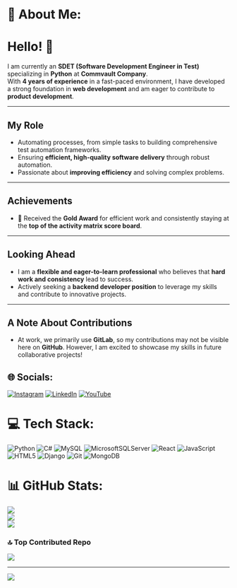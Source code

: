# 💫 About Me:
# Hello! 👋  

I am currently an **SDET (Software Development Engineer in Test)** specializing in **Python** at **Commvault Company**.  
With **4 years of experience** in a fast-paced environment, I have developed a strong foundation in **web development** and am eager to contribute to **product development**.  

---

## My Role  
- Automating processes, from simple tasks to building comprehensive test automation frameworks.  
- Ensuring **efficient, high-quality software delivery** through robust automation.  
- Passionate about **improving efficiency** and solving complex problems.  

---

## Achievements  
- 🏅 Received the **Gold Award** for efficient work and consistently staying at the **top of the activity matrix score board**.  

---

## Looking Ahead  
- I am a **flexible and eager-to-learn professional** who believes that **hard work and consistency** lead to success.  
- Actively seeking a **backend developer position** to leverage my skills and contribute to innovative projects.  

---

## A Note About Contributions  
- At work, we primarily use **GitLab**, so my contributions may not be visible here on **GitHub**. However, I am excited to showcase my skills in future collaborative projects!  



## 🌐 Socials:
[![Instagram](https://img.shields.io/badge/Instagram-%23E4405F.svg?logo=Instagram&logoColor=white)](https://instagram.com/sharath_champzz) [![LinkedIn](https://img.shields.io/badge/LinkedIn-%230077B5.svg?logo=linkedin&logoColor=white)](https://www.linkedin.com/in/sharath-kumar-h-k-aaa01716b/) [![YouTube](https://img.shields.io/badge/YouTube-%23FF0000.svg?logo=YouTube&logoColor=white)](https://youtube.com/@https://www.youtube.com/@LearnwithChampzz-rv4lk)


# 💻 Tech Stack:
![Python](https://img.shields.io/badge/python-3670A0?style=for-the-badge&logo=python&logoColor=ffdd54) ![C#](https://img.shields.io/badge/c%23-%23239120.svg?style=for-the-badge&logo=csharp&logoColor=white) ![MySQL](https://img.shields.io/badge/mysql-4479A1.svg?style=for-the-badge&logo=mysql&logoColor=white) ![MicrosoftSQLServer](https://img.shields.io/badge/Microsoft%20SQL%20Server-CC2927?style=for-the-badge&logo=microsoft%20sql%20server&logoColor=white) ![React](https://img.shields.io/badge/react-%2320232a.svg?style=for-the-badge&logo=react&logoColor=%2361DAFB) ![JavaScript](https://img.shields.io/badge/javascript-%23323330.svg?style=for-the-badge&logo=javascript&logoColor=%23F7DF1E) ![HTML5](https://img.shields.io/badge/html5-%23E34F26.svg?style=for-the-badge&logo=html5&logoColor=white) ![Django](https://img.shields.io/badge/django-%23092E20.svg?style=for-the-badge&logo=django&logoColor=white) ![Git](https://img.shields.io/badge/git-%23F05033.svg?style=for-the-badge&logo=git&logoColor=white) ![MongoDB](https://img.shields.io/badge/MongoDB-%234ea94b.svg?style=for-the-badge&logo=mongodb&logoColor=white)

# 📊 GitHub Stats:
![](https://github-readme-stats.vercel.app/api?username=SharathChampzz&theme=dark&hide_border=false&include_all_commits=true&count_private=true)<br/>
![](https://github-readme-streak-stats.herokuapp.com/?user=SharathChampzz&theme=dark&hide_border=false)<br/>
![](https://github-readme-stats.vercel.app/api/top-langs/?username=SharathChampzz&theme=dark&hide_border=false&include_all_commits=true&count_private=true&layout=compact)

### 🔝 Top Contributed Repo
![](https://github-contributor-stats.vercel.app/api?username=SharathChampzz&limit=5&theme=dark&combine_all_yearly_contributions=true)

---
[![](https://visitcount.itsvg.in/api?id=SharathChampzz&icon=0&color=0)](https://visitcount.itsvg.in)

<!-- Proudly created with GPRM ( https://gprm.itsvg.in ) -->

